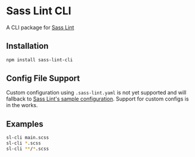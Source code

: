 # Sass Lint CLI
A CLI package for [Sass Lint](https://github.com/sasstools/sass-lint)

## Installation
```bash
npm install sass-lint-cli
```

## Config File Support
Custom configuration using `.sass-lint.yaml` is not yet supported and will fallback to [Sass Lint's sample configuration](https://github.com/sasstools/sass-lint/blob/master/lib/config/sass-lint.yml). Support for custom configs is in the works.


## Examples
```bash
sl-cli main.scss
sl-cli *.scss
sl-cli **/*.scss
```
